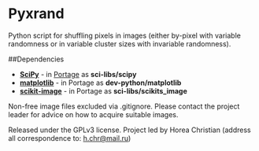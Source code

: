 # Pyxrand

Python script for shuffling pixels in images (either by-pixel with variable randomness or in variable cluster sizes with invariable randomness).

##Dependencies

* **[SciPy](https://en.wikipedia.org/wiki/Scipy)** - in [Portage](http://en.wikipedia.org/wiki/Portage_(software)) as **sci-libs/scipy**
* **[matplotlib](https://en.wikipedia.org/wiki/Matplotlib)** - in Portage as **dev-python/matplotlib**
* **[scikit-image](http://scikit-image.org/)** - in Portage as **sci-libs/scikits_image**

Non-free image files excluded via .gitignore. Please contact the project leader for advice on how to acquire suitable images. 

Released under the GPLv3 license.
Project led by Horea Christian (address all correspondence to: h.chr@mail.ru)
